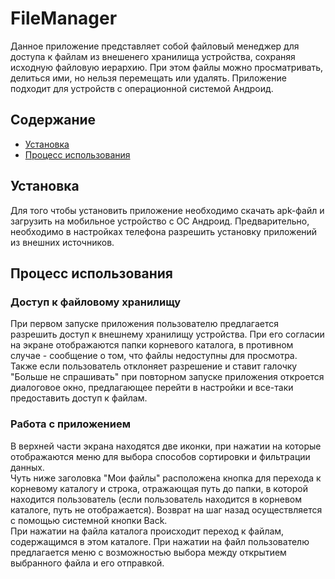 # FileManager

Данное приложение представляет собой файловый менеджер для доступа к файлам из внешенего хранилища устройства, сохраняя исходную файловую иерархию. При этом файлы можно просматривать, делиться ими, но нельзя перемещать или удалять. Приложение подходит для устройств с операционной системой Андроид.

## Содержание
* [Установка](#download)
* [Процесс использования](#technologies)

## Установка
Для того чтобы установить приложение необходимо скачать apk-файл и загрузить на мобильное устройство с ОС Андроид. Предварительно, необходимо в настройках телефона разрешить установку приложений из внешних источников.   

## Процесс использования
### Доступ к файловому хранилищу
При первом запуске приложения пользователю предлагается разрешить доступ к внешнему хранилищу устройства. При его согласии на экране отображаются папки корневого каталога, в противном случае - сообщение о том, что файлы недоступны для просмотра.   
Также если пользователь отклоняет разрешение и ставит галочку "Больше не спрашивать" при повторном запуске приложения откроется диалоговое окно, предлагающее перейти в настройки и все-таки предоставить доступ к файлам.
### Работа с приложением
В верхней части экрана находятся две иконки, при нажатии на которые отображаются меню для выбора способов сортировки и фильтрации данных.   
Чуть ниже заголовка "Мои файлы" расположена кнопка для перехода к корневому каталогу и строка, отражающая путь до папки, в которой находится пользователь (если пользователь находится в корневом каталоге, путь не отображается). Возврат на шаг назад осуществляется с помощью системной кнопки Back.  
При нажатии на файла каталога происходит переход к файлам, содержащимся в этом каталоге. При нажатии на файл пользователю предлагается меню с возможностью выбора между открытием выбранного файла и его отправкой.   
